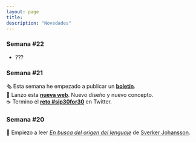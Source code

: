 ```yaml
---
layout: page
title:
description: "Novedades"
---
```


### Semana #22

- ???

### Semana #21

🗞 Esta semana he empezado a publicar un [**boletín**](https://www.getrevue.co/profile/ebenimeli).  
🚀 Lanzo esta [**nueva web**](http://www.ebenimeli.org). Nuevo diseño y nuevo concepto.  
☕️ Termino el [**reto #sip30for30**](https://twitter.com/enriquebenimeli/status/1528643527579688960) en Twitter.  

### Semana #20
📖 Empiezo a leer [*En busca del origen del lenguaje*](https://amzn.to/3PxCTLc) de [Sverker Johansson](https://es.wikipedia.org/wiki/Sverker_Johansson).  
